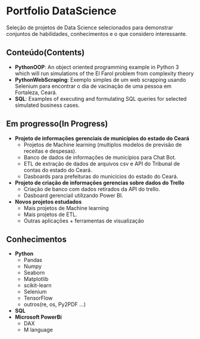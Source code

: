 # Portfolio DataScience
Seleção de projetos de Data Science selecionados para demonstrar conjuntos de habilidades, conhecimentos e o que considero interessante.

## Conteúdo(Contents)
* __PythonOOP__: An object oriented programming example in Python 3 which will run simulations of the El Farol problem from complexity theory
* __PythonWebScraping__: Exemplo simples de um web scrapping usando Selenium para encontrar o dia de vacinação de uma pessoa em Fortaleza, Ceará.
* __SQL__: Examples of executing and formulating SQL queries for selected simulated business cases.

## Em progresso(In Progress)
* __Projeto de informações gerenciais de municípios do estado do Ceará__
  * Projetos de Machine learning (multiplos modelos de previsão de receitas e despesas).
  * Banco de dados de informações de municípios para Chat Bot.
  * ETL de extração de dados de arquivos csv e API do Tribunal de contas do estado do Ceará.
  * Dasboards para prefeituras do municícios do estado do Ceará.
* __Projeto de criação de informações gerencias sobre dados do Trello__
  * Criação de banco com dados retirados da API do trello.
  * Dasboard gerenciail utilizando Power BI.
* __Novos projetos estudados__
  * Mais projetos de Machine learning
  * Mais projetos de ETL.
  * Outras aplicações + ferramentas de visualização

## Conhecimentos
 * __Python__
   * Pandas
   * Numpy
   * Seaborn
   * Matplotlib
   * scikit-learn
   * Selenium
   * TensorFlow
   * outros(re, os, Py2PDF ...)
 * __SQL__
 * __Microsoft PowerBi__
   * DAX
   * M language
